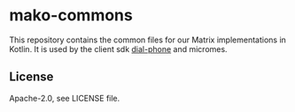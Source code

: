 # mako-commons

This repository contains the common files for our Matrix implementations in Kotlin.
It is used by the client sdk [dial-phone](https://github.com/mtorials/dial-phone) and micromes.

## License

Apache-2.0, see LICENSE file.
